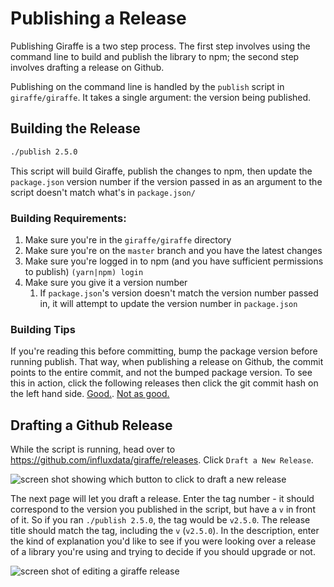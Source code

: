 # Publishing a Release

Publishing Giraffe is a two step process. The first step involves using the command line to build and publish the library to npm; the second step involves drafting a release on Github.

Publishing on the command line is handled by the `publish` script in `giraffe/giraffe`. It takes a single argument: the version being published.

## Building the Release

```sh
./publish 2.5.0
```

This script will build Giraffe, publish the changes to npm, then update the `package.json` version number if the version passed in as an argument to the script doesn't match what's in `package.json/`

### Building Requirements:

1. Make sure you're in the `giraffe/giraffe` directory
1. Make sure you're on the `master` branch and you have the latest changes
1. Make sure you're logged in to npm (and you have sufficient permissions to publish) `(yarn|npm) login`
1. Make sure you give it a version number
    1. If `package.json`'s version doesn't match the version number passed in, it will attempt to update the version number in `package.json`

### Building Tips

If you're reading this before committing, bump the package version before running publish. That way, when publishing a release on Github, the commit points to the entire commit, and not the bumped package version. To see this in action, click the following releases then click the git commit hash on the left hand side. [Good.](https://github.com/influxdata/giraffe/releases/tag/2.4.0). [Not as good.](https://github.com/influxdata/giraffe/releases/tag/2.4.0)

## Drafting a Github Release

While the script is running, head over to https://github.com/influxdata/giraffe/releases. Click `Draft a New Release`.

![screen shot showing which button to click to draft a new release](../docs/publish_1.png)

The next page will let you draft a release. Enter the tag number - it should correspond to the version you published in the script, but have a `v` in front of it. So if you ran `./publish 2.5.0`, the tag would be `v2.5.0`. The release title should match the tag, including the `v` (`v2.5.0`). In the description, enter the kind of explanation you'd like to see if you were looking over a release of a library you're using and trying to decide if you should upgrade or not.

![screen shot of editing a giraffe release](../docs/publish_2.png)
